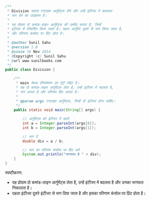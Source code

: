 ```java
/**
 * Division क्लास रनटाइम आर्गुमेंट्स लेने और उन्हें इंटीजर में बदलकर
 * भाग देने का उदाहरण है।
 * 
 * यह प्रोग्राम दो कमांड-लाइन आर्गुमेंट्स की उम्मीद करता है, जिन्हें
 * इंटीजर में परिवर्तित किया जाता है। पहला आर्गुमेंट दूसरे से भाग किया जाता है,
 * और परिणाम कंसोल पर प्रिंट होता है।
 * 
 * @author Sunil Sahu
 * @version 1.0
 * @since 16 Nov 2014
 * @Copyright (c) Sunil Sahu
 * @url www.sunilbooks.com
 */
public class Division {

    /**
     * main मेथड एप्लिकेशन का एंट्री पॉइंट है।
     * यह दो कमांड-लाइन आर्गुमेंट्स लेता है, उन्हें इंटीजर में बदलता है,
     * भाग करता है और परिणाम प्रिंट करता है।
     *
     * @param args रनटाइम आर्गुमेंट्स, जिन्हें दो इंटीजर होना चाहिए।
     */
    public static void main(String[] args) {

        // आर्गुमेंट्स को इंटीजर में बदलें
        int a = Integer.parseInt(args[0]);
        int b = Integer.parseInt(args[1]);

        // भाग दें
        double div = a / b;

        // भाग का परिणाम कंसोल पर प्रिंट करें
        System.out.println("भागफल है " + div);
    }
}
```

स्पष्टीकरण:
- यह प्रोग्राम दो कमांड-लाइन आर्गुमेंट्स लेता है, उन्हें इंटीजर में बदलता है और उनका भागफल निकालता है।
- पहला इंटीजर दूसरे इंटीजर से भाग दिया जाता है और इसका परिणाम कंसोल पर प्रिंट होता है।

